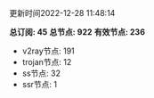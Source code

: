 更新时间2022-12-28 11:48:14

**总订阅: 45**
**总节点: 922**
**有效节点: 236**
- v2ray节点: 191
- trojan节点: 12
- ss节点: 32
- ssr节点: 1
